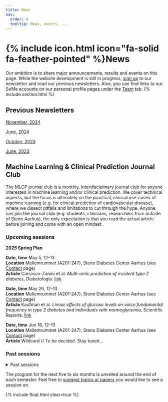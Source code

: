 ```yaml
---
title: News
nav:
  order: 4
  tooltip: News, events, ...
---
```


# {% include icon.html icon="fa-solid fa-feather-pointed" %}News

Our ambition is to share major announcements, results and events on this page. While the website development is still in progress, [sign up](https://mailchi.mp/rm/hulman-lab-newsletter) to our newsletter and read our previous newsletters. 
Also, you can find links to our SoMe accounts on our personal profile pages under the [Team](https://hulmanlab.com/team/) tab.
{% include section.html %}

## Previous Newsletters
[November, 2024](https://mailchi.mp/rm/frrdr0n5n5-12697476)

[June, 2024](https://mailchi.mp/rm/frrdr0n5n5-12691985?e=eaee5a6fe)

[October, 2023](https://mailchi.mp/rm/frrdr0n5n5)

[June, 2023](https://mailchi.mp/rm/off-to-a-good-start)

## Machine Learning & Clinical Prediction Journal Club
The MLCP journal club is a monthly, interdisciplinary journal club for anyone interested in machine learning and/or clinical prediction.  We cover technical aspects, but the focus is ultimately on the practical, clinical use-cases of machine learning (e.g. for clinical prediction of cardiovascular disease), where we dissect pitfalls and limitations to cut through the hype. Anyone can join the journal club (e.g. students, clinicians, researchers from outside of Steno Aarhus), the only expectation is that you read the actual article before joining and come with an open mindset.

### Upcoming sessions

**2025 Spring Plan**

**Date, time** May 5, 12-13  
**Location** Mellemrummet (A201-247), Steno Diabetes Center Aarhus (see [Contact](https://hulmanlab.com/contact/) page)  
**Article** Carrasco-Zanini et al. *Multi-omic prediction of incident type 2 diabetes*, Diabetologia. [link](https://doi.org/10.1007/s00125-023-06027-x)

**Date, time** May 26, 12-13  
**Location** Mellemrummet (A201-247), Steno Diabetes Center Aarhus (see [Contact](https://hulmanlab.com/contact/) page)  
**Article** Kaufman et al. *Linear effects of glucose levels on voice fundamental frequency in type 2 diabetes and individuals with normoglycemia*, Scientific Reports. [link](https://doi.org/10.1038/s41598-024-69620-z)

**Date, time** Jun 16, 12-13  
**Location** Mellemrummet (A201-247), Steno Diabetes Center Aarhus (see [Contact](https://hulmanlab.com/contact/) page)  
**Article** Wildcard // To be decided. Stay tuned...

### Past sessions

<details>
<summary>Past sessions</summary>

**Date, time** Mar 24, 12-13  
**Location** Mellemrummet (A201-247), Steno Diabetes Center Aarhus (see [Contact](https://hulmanlab.com/contact/) page)  
**Article** Kapoor & Narayanan. *Leakage and the reproducibility crisis in machine-learning-based science*, Patterns. [link](https://doi.org/10.1016/j.patter.2023.100804)

**Date, time** Feb 24, 12-13  
**Location** Spektrummet (A401-111), Steno Diabetes Center Aarhus (see [Contact](https://hulmanlab.com/contact/) page)  
**Article** Kim et al. *Health-LLM: Large Language Models for Health Prediction via Wearable Sensor Data*, arXiv. [link](https://doi.org/10.48550/arXiv.2401.06866)

**Date, time** Jan 27, 12-13  
**Location** Mellemrummet (A201-247), Steno Diabetes Center Aarhus (see [Contact](https://hulmanlab.com/contact/) page)  
**Article** Helmink et al. *Lifetime and 10-year cardiovascular risk prediction in individuals with type 1 diabetes: The LIFE-T1D model*, Diabetes, Obesity & Metabolism. [link](https://doi.org/10.1111/dom.15531)

**Date, time** Dec 16, 12-13  
**Location** Mellemrummet (A201-247), Steno Diabetes Center Aarhus (see [Contact](https://hulmanlab.com/contact/) page)  
**Article** Zhou et al. *A foundation model for generalizable disease detection from retinal images*, Nature. [link](https://www.nature.com/articles/s41586-023-06555-x)

**Date, time** Nov 25, 12-13  
**Location** Spektrummet (A401-111), Steno Diabetes Center Aarhus (see [Contact](https://hulmanlab.com/contact/) page)  
**Article** Groh et al. *Deep learning-aided decision support for diagnosis of skin disease across skin tones*, Nature Medicine. [link](https://www.nature.com/articles/s41591-023-02728-3)

**Date, time** Oct 28, 12-13  
**Location** Mellemrummet (A201-247), Steno Diabetes Center Aarhus (see [Contact](https://hulmanlab.com/contact/) page)  
**Article** Maris et al. *Ethical use of artificial intelligence to prevent sudden cardiac death: an interview study of patient perspectives*, BMC Medical Ethics. [link](https://bmcmedethics.biomedcentral.com/articles/10.1186/s12910-024-01042-y)

**Date, time** Sep 23, 12-13  
**Location** Mellemrummet (A201-247), Steno Diabetes Center Aarhus (see [Contact](https://hulmanlab.com/contact/) page)  
**Article** Jiang et al. *Health system-scale language models are all-purpose prediction engines*, Nature. [link](https://www.nature.com/articles/s41586-023-06160-y)

**Date, time** Aug 26, 12-13  
**Location** Mellemrummet (A201-247), Steno Diabetes Center Aarhus (see [Contact](https://hulmanlab.com/contact/) page)  
**Article** Hughes et al. *A deep learning-based electrocardiogram risk score for long term cardiovascular death and disease*, npj Digital Medicine. [link](https://www.nature.com/articles/s41746-023-00916-6)

**Date, time** Jun 24, 12-13  
**Location** Hjerterummet (A201-248), Steno Diabetes Center Aarhus (see [Contact](https://hulmanlab.com/contact/) page)  
**Article** Deng et al. *Deep transfer learning and data augmentation improve glucose levels prediction in type 2 diabetes patients*, npj Digital Medicine. [link](https://www.nature.com/articles/s41746-021-00480-x)

**Date, time** May 27, 12-13  
**Location** Krearummet (A301-100), Steno Diabetes Center Aarhus (see [Contact](https://hulmanlab.com/contact/) page)  
**Article** Tang et al. *Evaluating large language models on medical evidence summarization*, npj Digital Medicine. [link](https://www.nature.com/articles/s41746-023-00896-7)

**Date, time** Apr 15, 12-13  
**Location** Hjerterummet (A201-248), Steno Diabetes Center Aarhus (see [Contact](https://hulmanlab.com/contact/) page)  
**Article** Collins et al. *Evaluation of clinical prediction models (part 1): from development to external validation*, BMJ. [link](https://www.bmj.com/content/384/bmj-2023-074819)

**Date, time** Mar 18, 12-13  
**Location** Spektrummet (A401-111), Steno Diabetes Center Aarhus (see [Contact](https://hulmanlab.com/contact/) page)  
**Article** Kaufman JM et al. *Acoustic Analysis and Prediction of Type 2 Diabetes Mellitus Using Smartphone-Recorded Voice Segments*. [link](https://www.mcpdigitalhealth.org/action/showPdf?pii=S2949-7612%2823%2900073-1)  
**Recommended reading** Fagherazzi G et al. *Voice for Health: The Use of Vocal Biomarkers from Research to Clinical Practice*. [link](https://pubmed.ncbi.nlm.nih.gov/34056518/)

**Date, time** Feb 26, 12-13  
**Location** Hjørnerummet (A401-109), Steno Diabetes Center Aarhus (see [Contact](https://hulmanlab.com/contact/) page)  
**Article** Lee YC et al. *Multimodal deep learning of fundus abnormalities and traditional risk factors for cardiovascular risk prediction*. [link](https://pubmed.ncbi.nlm.nih.gov/36732671/)

**Date, time** Jan 22, 12-13  
**Location** Spektrummet (A401-111), Steno Diabetes Center Aarhus (see [Contact](https://hulmanlab.com/contact/) page)  
**Article** Placido D et al. *A deep learning algorithm to predict risk of pancreatic cancer from disease trajectories*. [link](https://www.nature.com/articles/s41591-023-02332-5)

**Date, time** Dec 18, 12-13  
**Location** Mellemrummet (A201-247), Steno Diabetes Center Aarhus (see [Contact](https://hulmanlab.com/contact/) page)  
**Article** Vistisen D et al. *Prediction of First Cardiovascular Disease Event in Type 1 Diabetes Mellitus* Circulation 2016; 133:1058–1066 [link](https://www.ahajournals.org/doi/full/10.1161/CIRCULATIONAHA.115.018844)

**Date, time** Nov 20, 12-13  
**Location** Mellemrummet (A201-247), Steno Diabetes Center Aarhus (see [Contact](https://hulmanlab.com/contact/) page)  
**Article** Varoquauxet G & Cheplygina V. *Machine learning for medical imaging: methodological failures and recommendations for the future* npj Digital Medicine 2022; 5:48 [link](https://www.nature.com/articles/s41746-022-00592-y)

**Date, time** Oct 9, 12-13  
**Location** Hjerterummet (A201-248), Steno Diabetes Center Aarhus (see [Contact](https://hulmanlab.com/contact/) page)  
**Article** Li Y et al. *Consistency of variety of machine learning and statistical models in predicting clinical risks of individual patients: longitudinal cohort study using cardiovascular disease as exemplar* BMJ 2020;371:m3919 [link](https://www.bmj.com/content/371/bmj.m3919) 
</details>

The program for the next five to six months is unveiled around the end of each semester. Feel free to [suggest topics or papers](mailto:andaas@rm.dk) you would like to see a session on.
 
{% include float.html clear=true %}
